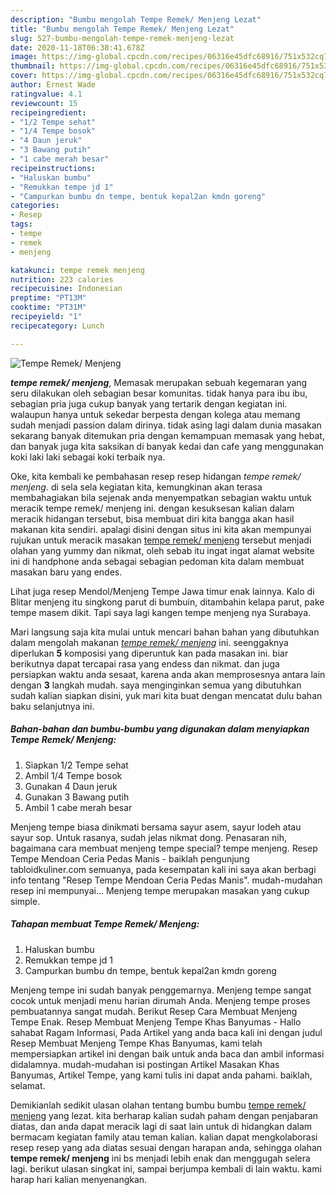 ```yaml
---
description: "Bumbu mengolah Tempe Remek/ Menjeng Lezat"
title: "Bumbu mengolah Tempe Remek/ Menjeng Lezat"
slug: 527-bumbu-mengolah-tempe-remek-menjeng-lezat
date: 2020-11-18T06:38:41.678Z
image: https://img-global.cpcdn.com/recipes/06316e45dfc68916/751x532cq70/tempe-remek-menjeng-foto-resep-utama.jpg
thumbnail: https://img-global.cpcdn.com/recipes/06316e45dfc68916/751x532cq70/tempe-remek-menjeng-foto-resep-utama.jpg
cover: https://img-global.cpcdn.com/recipes/06316e45dfc68916/751x532cq70/tempe-remek-menjeng-foto-resep-utama.jpg
author: Ernest Wade
ratingvalue: 4.1
reviewcount: 15
recipeingredient:
- "1/2 Tempe sehat"
- "1/4 Tempe bosok"
- "4 Daun jeruk"
- "3 Bawang putih"
- "1 cabe merah besar"
recipeinstructions:
- "Haluskan bumbu"
- "Remukkan tempe jd 1"
- "Campurkan bumbu dn tempe, bentuk kepal2an kmdn goreng"
categories:
- Resep
tags:
- tempe
- remek
- menjeng

katakunci: tempe remek menjeng 
nutrition: 223 calories
recipecuisine: Indonesian
preptime: "PT13M"
cooktime: "PT31M"
recipeyield: "1"
recipecategory: Lunch

---
```



![Tempe Remek/ Menjeng](https://img-global.cpcdn.com/recipes/06316e45dfc68916/751x532cq70/tempe-remek-menjeng-foto-resep-utama.jpg)

<b><i>tempe remek/ menjeng</i></b>, Memasak merupakan sebuah kegemaran yang seru dilakukan oleh sebagian besar komunitas. tidak hanya para ibu ibu, sebagian pria juga cukup banyak yang tertarik dengan kegiatan ini. walaupun hanya untuk sekedar berpesta dengan kolega atau memang sudah menjadi passion dalam dirinya. tidak asing lagi dalam dunia masakan sekarang banyak ditemukan pria dengan kemampuan memasak yang hebat, dan banyak juga kita saksikan di banyak kedai dan cafe yang menggunakan koki laki laki sebagai koki terbaik nya.

Oke, kita kembali ke pembahasan resep resep hidangan <i>tempe remek/ menjeng</i>. di sela sela kegiatan kita, kemungkinan akan terasa membahagiakan bila sejenak anda menyempatkan sebagian waktu untuk meracik tempe remek/ menjeng ini. dengan kesuksesan kalian dalam meracik hidangan tersebut, bisa membuat diri kita bangga akan hasil makanan kita sendiri. apalagi disini dengan situs ini kita akan mempunyai rujukan untuk meracik masakan <u>tempe remek/ menjeng</u> tersebut menjadi olahan yang yummy dan nikmat, oleh sebab itu ingat ingat alamat website ini di handphone anda sebagai sebagian pedoman kita dalam membuat masakan baru yang endes.

Lihat juga resep Mendol/Menjeng Tempe Jawa timur enak lainnya. Kalo di Blitar menjeng itu singkong parut di bumbuin, ditambahin kelapa parut, pake tempe masem dikit. Tapi saya lagi kangen tempe menjeng nya Surabaya.


Mari langsung saja kita mulai untuk mencari bahan bahan yang dibutuhkan dalam mengolah makanan <u><i>tempe remek/ menjeng</i></u> ini. seenggaknya diperlukan <b>5</b> komposisi yang diperuntuk kan pada masakan ini. biar berikutnya dapat tercapai rasa yang endess dan nikmat. dan juga persiapkan waktu anda sesaat, karena anda akan memprosesnya antara lain dengan <b>3</b> langkah mudah. saya menginginkan semua yang dibutuhkan sudah kalian siapkan disini, yuk mari kita buat dengan mencatat dulu bahan baku selanjutnya ini.

<!--inarticleads1-->

##### Bahan-bahan dan bumbu-bumbu yang digunakan dalam menyiapkan Tempe Remek/ Menjeng:

1. Siapkan 1/2 Tempe sehat
1. Ambil 1/4 Tempe bosok
1. Gunakan 4 Daun jeruk
1. Gunakan 3 Bawang putih
1. Ambil 1 cabe merah besar


Menjeng tempe biasa dinikmati bersama sayur asem, sayur lodeh atau sayur sop. Untuk rasanya, sudah jelas nikmat dong. Penasaran nih, bagaimana cara membuat menjeng tempe special? tempe menjeng. Resep Tempe Mendoan Ceria Pedas Manis - baiklah pengunjung tabloidkuliner.com semuanya, pada kesempatan kali ini saya akan berbagi info tentang &#34;Resep Tempe Mendoan Ceria Pedas Manis&#34;. mudah-mudahan resep ini mempunyai… Menjeng tempe merupakan masakan yang cukup simple. 

<!--inarticleads2-->

##### Tahapan membuat Tempe Remek/ Menjeng:

1. Haluskan bumbu
1. Remukkan tempe jd 1
1. Campurkan bumbu dn tempe, bentuk kepal2an kmdn goreng


Menjeng tempe ini sudah banyak penggemarnya. Menjeng tempe sangat cocok untuk menjadi menu harian dirumah Anda. Menjeng tempe proses pembuatannya sangat mudah. Berikut Resep Cara Membuat Menjeng Tempe Enak. Resep Membuat Menjeng Tempe Khas Banyumas - Hallo sahabat Ragam Informasi, Pada Artikel yang anda baca kali ini dengan judul Resep Membuat Menjeng Tempe Khas Banyumas, kami telah mempersiapkan artikel ini dengan baik untuk anda baca dan ambil informasi didalamnya. mudah-mudahan isi postingan Artikel Masakan Khas Banyumas, Artikel Tempe, yang kami tulis ini dapat anda pahami. baiklah, selamat. 

Demikianlah sedikit ulasan olahan tentang bumbu bumbu <u>tempe remek/ menjeng</u> yang lezat. kita berharap kalian sudah paham dengan penjabaran diatas, dan anda dapat meracik lagi di saat lain untuk di hidangkan dalam bermacam kegiatan family atau teman kalian. kalian dapat mengkolaborasi resep resep yang ada diatas sesuai dengan harapan anda, sehingga olahan <b>tempe remek/ menjeng</b> ini bs menjadi lebih enak dan menggugah selera lagi. berikut ulasan singkat ini, sampai berjumpa kembali di lain waktu. kami harap hari kalian menyenangkan.
